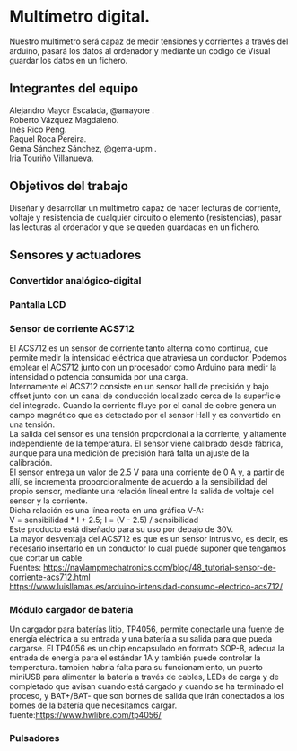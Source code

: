 # Multímetro digital.

Nuestro multimetro será capaz de medir tensiones y corrientes a través del arduino, pasará los datos al ordenador y mediante un codigo de Visual guardar los datos en un fichero.

## Integrantes del equipo

Alejandro Mayor Escalada, @amayore .  
Roberto Vázquez Magdaleno.  
Inés Rico Peng.  
Raquel Roca Pereira.  
Gema Sánchez Sánchez, @gema-upm .  
Iria Touriño Villanueva.  

## Objetivos del trabajo

Diseñar y desarrollar un multímetro capaz de hacer lecturas de corriente, voltaje y resistencia de cualquier circuito o elemento (resistencias), pasar las lecturas al ordenador y que se queden guardadas en un fichero.

## Sensores y actuadores

### Convertidor analógico-digital  
### Pantalla LCD  
### Sensor de corriente ACS712  

El ACS712 es un sensor de corriente tanto alterna como continua, que permite medir la intensidad eléctrica que atraviesa un conductor. Podemos emplear el ACS712 junto con un procesador como Arduino para medir la intensidad o potencia consumida por una carga.  
Internamente el ACS712 consiste en un sensor hall de precisión y bajo offset junto con un canal de conducción localizado cerca de la superficie del integrado. Cuando la corriente fluye por el canal de cobre genera un campo magnético que es detectado por el sensor Hall y es convertido en una tensión.  
La salida del sensor es una tensión proporcional a la corriente, y altamente independiente de la temperatura. El sensor viene calibrado desde fábrica, aunque para una medición de precisión hará falta un ajuste de la calibración.  
El sensor entrega un valor de 2.5 V para una corriente de 0 A y, a partir de allí, se incrementa proporcionalmente de acuerdo a la sensibilidad del propio sensor, mediante una relación lineal entre la salida de voltaje del sensor y la corriente.  
Dicha relación es una línea recta en una gráfica V-A:  
V = sensibilidad * I + 2.5; I = (V - 2.5) / sensibilidad  
Este producto está diseñado para su uso por debajo de 30V.  
La mayor desventaja del ACS712 es que es un sensor intrusivo, es decir, es necesario insertarlo en un conductor lo cual puede suponer que tengamos que cortar un cable.  
Fuentes: https://naylampmechatronics.com/blog/48_tutorial-sensor-de-corriente-acs712.html   
         https://www.luisllamas.es/arduino-intensidad-consumo-electrico-acs712/  


### Módulo cargador de batería  
Un cargador para baterías litio, TP4056, permite conectarle una fuente de energía eléctrica a su entrada y una batería a su salida para que pueda cargarse. 
El TP4056 es un chip encapsulado en formato SOP-8, adecua la entrada de energía para el estándar 1A y también puede controlar la temperatura. tambien habria falta para su funcionamiento, un puerto miniUSB para alimentar la batería a través de cables, LEDs de carga y de completado que avisan cuando está cargado y cuando se ha terminado el proceso, y BAT+/BAT- que son bornes de salida que irán conectados a los bornes de la batería que necesitamos cargar.
fuente:https://www.hwlibre.com/tp4056/

### Pulsadores  
